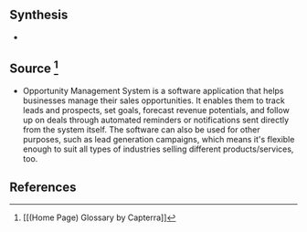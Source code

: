 ## Synthesis
- 
## Source [^1]
- Opportunity Management System is a software application that helps businesses manage their sales opportunities. It enables them to track leads and prospects, set goals, forecast revenue potentials, and follow up on deals through automated reminders or notifications sent directly from the system itself. The software can also be used for other purposes, such as lead generation campaigns, which means it's flexible enough to suit all types of industries selling different products/services, too.
## References

[^1]: [[(Home Page) Glossary by Capterra]]